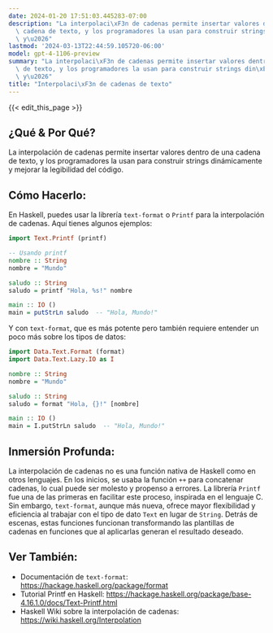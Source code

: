 ```yaml
---
date: 2024-01-20 17:51:03.445283-07:00
description: "La interpolaci\xF3n de cadenas permite insertar valores dentro de una\
  \ cadena de texto, y los programadores la usan para construir strings din\xE1micamente\
  \ y\u2026"
lastmod: '2024-03-13T22:44:59.105720-06:00'
model: gpt-4-1106-preview
summary: "La interpolaci\xF3n de cadenas permite insertar valores dentro de una cadena\
  \ de texto, y los programadores la usan para construir strings din\xE1micamente\
  \ y\u2026"
title: "Interpolaci\xF3n de cadenas de texto"
---
```


{{< edit_this_page >}}

## ¿Qué & Por Qué?
La interpolación de cadenas permite insertar valores dentro de una cadena de texto, y los programadores la usan para construir strings dinámicamente y mejorar la legibilidad del código.

## Cómo Hacerlo:
En Haskell, puedes usar la librería `text-format` o `Printf` para la interpolación de cadenas. Aquí tienes algunos ejemplos:

```Haskell
import Text.Printf (printf)

-- Usando printf
nombre :: String
nombre = "Mundo"

saludo :: String
saludo = printf "Hola, %s!" nombre

main :: IO ()
main = putStrLn saludo  -- "Hola, Mundo!"
```

Y con `text-format`, que es más potente pero también requiere entender un poco más sobre los tipos de datos:

```Haskell
import Data.Text.Format (format)
import Data.Text.Lazy.IO as I

nombre :: String
nombre = "Mundo"

saludo :: String
saludo = format "Hola, {}!" [nombre]

main :: IO ()
main = I.putStrLn saludo  -- "Hola, Mundo!"
```

## Inmersión Profunda:
La interpolación de cadenas no es una función nativa de Haskell como en otros lenguajes. En los inicios, se usaba la función `++` para concatenar cadenas, lo cual puede ser molesto y propenso a errores. La librería `Printf` fue una de las primeras en facilitar este proceso, inspirada en el lenguaje C. Sin embargo, `text-format`, aunque más nueva, ofrece mayor flexibilidad y eficiencia al trabajar con el tipo de dato `Text` en lugar de `String`. Detrás de escenas, estas funciones funcionan transformando las plantillas de cadenas en funciones que al aplicarlas generan el resultado deseado.

## Ver También:
- Documentación de `text-format`: https://hackage.haskell.org/package/format
- Tutorial Printf en Haskell: https://hackage.haskell.org/package/base-4.16.1.0/docs/Text-Printf.html
- Haskell Wiki sobre la interpolación de cadenas: https://wiki.haskell.org/Interpolation
